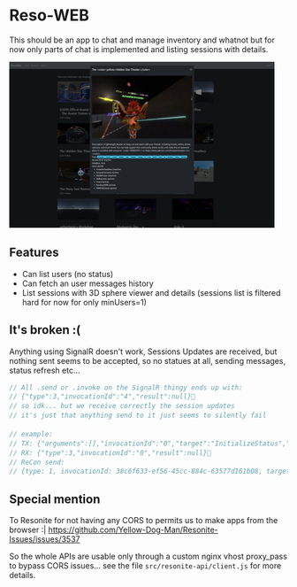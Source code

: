 # Reso-WEB

This should be an app to chat and manage inventory and whatnot but for now only parts of chat is implemented and listing sessions with details.

<img src="./screenshot.png" height="300px"/>

## Features

- Can list users (no status)
- Can fetch an user messages history
- List sessions with 3D sphere viewer and details (sessions list is filtered hard for now for only minUsers=1)

## It's broken :(

Anything using SignalR doesn't work, Sessions Updates are received, but nothing sent seems to be accepted, so no statues at all, sending messages, status refresh etc...

```js
// All .send or .invoke on the SignalR thingy ends up with:
// {"type":3,"invocationId":"4","result":null}
// so idk... but we receive correctly the session updates
// it's just that anything send to it just seems to silently fail

// example:
// TX: {"arguments":[],"invocationId":"0","target":"InitializeStatus","type":1}
// RX: {"type":3,"invocationId":"0","result":null}
// ReCon send:
// {type: 1, invocationId: 38c6f633-ef56-45cc-884c-63577d161b08, target: InitializeStatus, arguments: []}
```

## Special mention

To Resonite for not having any CORS to permits us to make apps from the browser :| https://github.com/Yellow-Dog-Man/Resonite-Issues/issues/3537

So the whole APIs are usable only through a custom nginx vhost proxy_pass to bypass CORS issues... see the file `src/resonite-api/client.js` for more details.
